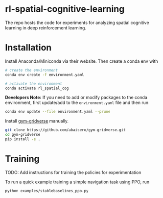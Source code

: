 # rl-spatial-cognitive-learning
The repo hosts the code for experiments for analyzing spatial cognitive learning in  deep reinforcement learning.

# Installation
Install Anaconda/Miniconda via their website. Then create a conda env with
```bash
# create the environment
conda env create -f environment.yaml

# activate the environment
conda activate rl_spatial_cog
```

**Developers Note:** If you need to add or modify packages to the conda environment, first update/add to the `environment.yaml` file and then run
```bash
conda env update --file environment.yaml --prune
```

Install [gym-gridverse](https://github.com/abaisero/gym-gridverse) manually.
```bash
git clone https://github.com/abaisero/gym-gridverse.git
cd gym-gridverse
pip install -e .
```

# Training

TODO: Add instructions for training the policies for experimentation

To run a quick example training a simple navigation task using PPO, run
```bash
python examples/stablebaselines_ppo.py
```



